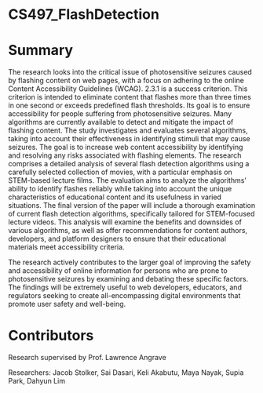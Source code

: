 # CS497_FlashDetection

# Summary
The research looks into the critical issue of photosensitive seizures caused by flashing content on web pages, with a focus on adhering to the online Content Accessibility Guidelines (WCAG). 2.3.1 is a success criterion. This criterion is intended to eliminate content that flashes more than three times in one second or exceeds predefined flash thresholds. Its goal is to ensure accessibility for people suffering from photosensitive seizures. Many algorithms are currently available to detect and mitigate the impact of flashing content. The study investigates and evaluates several algorithms, taking into account their effectiveness in identifying stimuli that may cause seizures. The goal is to increase web content accessibility by identifying and resolving any risks associated with flashing elements. The research comprises a detailed analysis of several flash detection algorithms using a carefully selected collection of movies, with a particular emphasis on STEM-based lecture films. The evaluation aims to analyze the algorithms' ability to identify flashes reliably while taking into account the unique characteristics of educational content and its usefulness in varied situations. The final version of the paper will include a thorough examination of current flash detection algorithms, specifically tailored for STEM-focused lecture videos. This analysis will examine the benefits and downsides of various algorithms, as well as offer recommendations for content authors, developers, and platform designers to ensure that their educational materials meet accessibility criteria.
 
The research actively contributes to the larger goal of improving the safety and accessibility of online information for persons who are prone to photosensitive seizures by examining and debating these specific factors. The findings will be extremely useful to web developers, educators, and regulators seeking to create all-encompassing digital environments that promote user safety and well-being.


# Contributors
Research supervised by Prof. Lawrence Angrave

Researchers: 
Jacob Stolker, Sai Dasari, Keli Akabutu, Maya Nayak, Supia Park, Dahyun Lim
